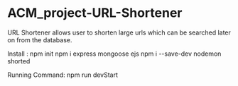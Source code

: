 # ACM_project-URL-Shortener
URL Shortener allows user to shorten large urls which can be searched later on from the database.

Install :
npm init
npm i express mongoose ejs
npm i --save-dev nodemon shorted

Running Command: npm run devStart
